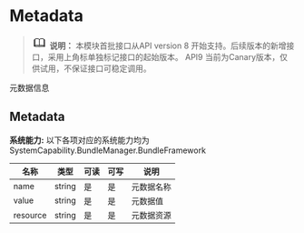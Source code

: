 # Metadata

> ![icon-note.gif](public_sys-resources/icon-note.gif) **说明：**
> 本模块首批接口从API version 8 开始支持。后续版本的新增接口，采用上角标单独标记接口的起始版本。 
> API9 当前为Canary版本，仅供试用，不保证接口可稳定调用。

元数据信息

## Metadata

 **系统能力:** 以下各项对应的系统能力均为SystemCapability.BundleManager.BundleFramework

| 名称                    | 类型     | 可读   | 可写   | 说明    |
| --------------------- | ------ | ---- | ---- | ----- |
| name     | string | 是    | 是    | 元数据名称 |
| value    | string | 是    | 是    | 元数据值  |
| resource | string | 是    | 是    | 元数据资源 |
